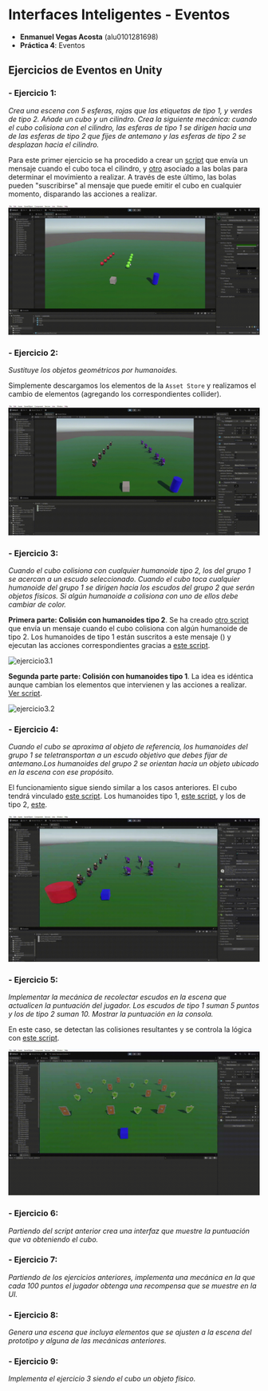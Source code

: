 # Interfaces Inteligentes - Eventos

- **Enmanuel Vegas Acosta** (alu0101281698)
- **Práctica 4**: Eventos

## **Ejercicios de Eventos en Unity**

### **- Ejercicio 1:**

_Crea una escena con 5 esferas, rojas que las etiquetas de tipo 1, y verdes de tipo 2. Añade un cubo y un cilindro. Crea la siguiente mecánica: cuando el cubo colisiona con el cilindro, las esferas de tipo 1 se dirigen hacia una de las esferas de tipo 2 que fijes de antemano y las esferas de tipo 2 se desplazan hacia el cilindro._

Para este primer ejercicio se ha procedido a crear un [script](/scripts/NotifyCollisionCylinder.cs) que envía un mensaje cuando el cubo toca el cilindro, y [otro](/scripts/BallHumanoidAnswer.cs) asociado a las bolas para determinar el movimiento a realizar. A través de este último, las bolas pueden "suscribirse" al mensaje que puede emitir el cubo en cualquier momento, disparando las acciones a realizar.

![ejercicio1](./images/ej1.gif)

### **- Ejercicio 2:**

_Sustituye los objetos geométricos por humanoides._

Simplemente descargamos los elementos de la `Asset Store` y realizamos el cambio de elementos (agregando los correspondientes collider).

![ejercicio2](./images/ej2.gif)

### **- Ejercicio 3:**

_Cuando el cubo colisiona con cualquier humanoide tipo 2, los del grupo 1 se acercan a un escudo seleccionado. Cuando el cubo toca cualquier humanoide del grupo 1 se dirigen hacia los escudos del grupo 2 que serán objetos físicos. Si algún humanoide a colisiona con uno de ellos debe cambiar de color._

**Primera parte: Colisión con humanoides tipo 2**. Se ha creado [otro script](./scripts/NotifyCollHumanoids.cs) que envía un mensaje cuando el cubo colisiona con algún humanoide de tipo 2. Los humanoides de tipo 1 están suscritos a este mensaje () y ejecutan las acciones correspondientes gracias a [este script](./scripts/CollHumanoid2Answer.cs).

![ejercicio3.1](./images/ej3.1.gif)

**Segunda parte parte: Colisión con humanoides tipo 1**. La idea es idéntica aunque cambian los elementos que intervienen y las acciones a realizar. [Ver script](./scripts/CollHumanoid1Answer.cs).

![ejercicio3.2](./images/ej3.2.gif)

### **- Ejercicio 4:**

_Cuando el cubo se aproxima al objeto de referencia, los humanoides del grupo 1 se teletransportan a un escudo objetivo que debes fijar de antemano.Los humanoides del grupo 2 se orientan hacia un objeto ubicado en la escena con ese propósito._

El funcionamiento sigue siendo similar a los casos anteriores. El cubo tendrá vinculado [este script](./scripts/ejercicio4/NotifyCollTransporter.cs). Los humanoides tipo 1, [este script](./scripts/ejercicio4/CollTransportHuman1Answer.cs), y los de tipo 2, [este](./scripts/ejercicio4/CollTransportHuman2Answer.cs).

![ejercicio4](./images/ej4.gif)

### **- Ejercicio 5:**

_Implementar la mecánica de recolectar escudos en la escena que actualicen la puntuación del jugador. Los escudos de tipo 1 suman 5 puntos y los de tipo 2 suman 10. Mostrar la puntuación en la consola._

En este caso, se detectan las colisiones resultantes y se controla la lógica con [este script](./scripts/ejercicio5/IncreasePoints.cs).

![ejercicio5](./images/ej5.gif)

### **- Ejercicio 6:**

_Partiendo del script anterior crea una interfaz que muestre la puntuación que va obteniendo el cubo._

<!-- ![ejercicio6](./images/ej6.gif) -->

### **- Ejercicio 7:**

_Partiendo de los ejercicios anteriores, implementa una mecánica en la que cada 100 puntos el jugador obtenga una recompensa que se muestre en la UI._

<!-- ![ejercicio7](./images/ej7.gif) -->

### **- Ejercicio 8:**

_Genera una escena que incluya elementos que se ajusten a la escena del prototipo y alguna de las mecánicas anteriores._

<!-- ![ejercicio8](./images/ej8.gif) -->

### **- Ejercicio 9:**

_Implementa el ejercicio 3 siendo el cubo un objeto físico._

<!-- ![ejercicio9](./images/ej9.gif) -->
